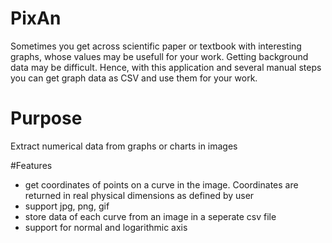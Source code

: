 # PixAn
Sometimes you get across scientific paper or textbook with interesting graphs, whose values may be usefull for your work. 
Getting background data may be difficult. Hence, with this application and several manual steps you can get graph data as 
CSV and use them for your work.

# Purpose
Extract numerical data from graphs or charts in images

#Features
- get coordinates of points on a curve in the image. Coordinates are returned in real physical dimensions as defined by user
- support jpg, png, gif
- store data of each curve from an image in a seperate csv file
- support for normal and logarithmic axis

